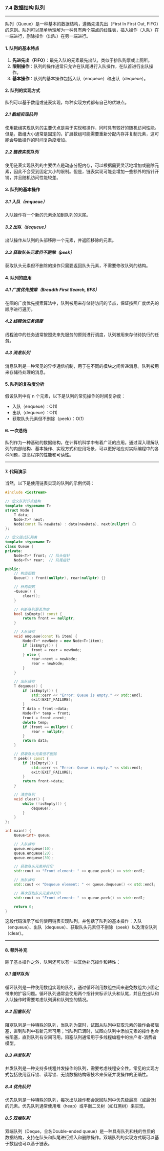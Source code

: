 ### 7.4 数据结构 队列

------

队列（Queue）是一种基本的数据结构，遵循先进先出（First In First Out, FIFO）的原则。队列可以简单地理解为一种具有两个端点的线性表，插入操作（入队）在一端进行，删除操作（出队）在另一端进行。

#### 1. 队列的基本特点

1. **先进先出（FIFO）**：最先入队的元素最先出队，类似于排队购票或上厕所。
2. **限制操作**：队列的操作通常只允许在队尾进行入队操作，在队首进行出队操作。
3. **基本操作**：队列的基本操作包括入队（enqueue）和出队（dequeue）。

#### 2. 队列的实现方式

队列可以基于数组或链表实现，每种实现方式都有自己的优缺点。

##### 2.1 数组实现队列

使用数组实现队列的主要优点是易于实现和操作，同时具有较好的随机访问性能。但是，数组大小通常是固定的，扩展数组可能需要重新分配内存并复制元素，这可能会导致操作的时间复杂度增加。

##### 2.2 链表实现队列

使用链表实现队列的主要优点是动态分配内存，可以根据需要灵活地增加或删除元素，因此不会受到固定大小的限制。但是，链表实现可能会增加一些额外的指针开销，并且随机访问性能较差。

#### 3. 队列的基本操作

##### 3.1 入队（enqueue）

入队操作将一个新的元素添加到队列的末尾。

##### 3.2 出队（dequeue）

出队操作从队列的头部移除一个元素，并返回移除的元素。

##### 3.3 获取队头元素但不删除（peek）

获取队头元素但不删除的操作只需要返回队头元素，不需要修改队列的结构。

#### 4. 队列的应用

##### 4.1 广度优先搜索（Breadth First Search, BFS）

在图的广度优先搜索算法中，队列被用来存储待访问的节点，保证按照广度优先的顺序进行遍历。

##### 4.2 线程池任务调度

线程池中的任务通常按照先来先服务的原则进行调度，队列被用来存储待执行的任务。

##### 4.3 消息队列

消息队列是一种常见的异步通信机制，用于在不同的模块之间传递消息。队列被用来存储待处理的消息。

#### 5. 队列的复杂度分析

假设队列中有 n 个元素，以下是队列的常见操作的时间复杂度：

- 入队（enqueue）：O(1)
- 出队（dequeue）：O(1)
- 获取队头元素但不删除（peek）：O(1)

#### 6. 一次总结

队列作为一种基础的数据结构，在计算机科学中有着广泛的应用。通过深入理解队列的内部结构、基本操作、实现方式和应用场景，可以更好地应对实际编程中的各种问题，提高程序的性能和可读性。

------

#### 7. 代码演示

当然，以下是使用链表实现的队列的示例代码：

```cpp
#include <iostream>

// 定义队列节点结构
template <typename T>
struct Node {
    T data;
    Node<T>* next;
    Node(const T& newData) : data(newData), next(nullptr) {}
};

// 定义链式队列类
template <typename T>
class Queue {
private:
    Node<T>* front; // 队头指针
    Node<T>* rear;  // 队尾指针

public:
    // 构造函数
    Queue() : front(nullptr), rear(nullptr) {}

    // 析构函数
    ~Queue() {
        clear();
    }

    // 判断队列是否为空
    bool isEmpty() const {
        return front == nullptr;
    }

    // 入队操作
    void enqueue(const T& item) {
        Node<T>* newNode = new Node<T>(item);
        if (isEmpty()) {
            front = rear = newNode;
        } else {
            rear->next = newNode;
            rear = newNode;
        }
    }

    // 出队操作
    T dequeue() {
        if (isEmpty()) {
            std::cerr << "Error: Queue is empty." << std::endl;
            exit(EXIT_FAILURE);
        }
        T data = front->data;
        Node<T>* temp = front;
        front = front->next;
        delete temp;
        if (front == nullptr) {
            rear = nullptr;
        }
        return data;
    }

    // 获取队头元素但不删除
    T peek() const {
        if (isEmpty()) {
            std::cerr << "Error: Queue is empty." << std::endl;
            exit(EXIT_FAILURE);
        }
        return front->data;
    }

    // 清空队列
    void clear() {
        while (!isEmpty()) {
            dequeue();
        }
    }
};

int main() {
    Queue<int> queue;

    // 入队操作
    queue.enqueue(10);
    queue.enqueue(20);
    queue.enqueue(30);

    // 获取队头元素并打印
    std::cout << "Front element: " << queue.peek() << std::endl;

    // 出队操作
    std::cout << "Dequeue element: " << queue.dequeue() << std::endl;

    // 再次获取队头元素并打印
    std::cout << "Front element: " << queue.peek() << std::endl;

    return 0;
}
```

这段代码演示了如何使用链表实现队列，并包括了队列的基本操作：入队（enqueue）、出队（dequeue）、获取队头元素但不删除（peek）以及清空队列（clear）。

------

#### 8. 额外补充

除了基本操作之外，队列还可以有一些其他补充操作和特性：

##### 8.1 循环队列

循环队列是一种使用数组实现的队列，通过循环利用数组空间来避免数组大小固定带来的扩容问题。循环队列通常会使用两个指针来标识队头和队尾，并且在出队和入队操作时需要考虑队列满和队列空的情况。

##### 8.2 阻塞队列

阻塞队列是一种特殊的队列，当队列为空时，试图从队列中获取元素的操作会被阻塞，直到队列中有新元素可用；当队列已满时，试图向队列中添加元素的操作也会被阻塞，直到队列有空间可用。阻塞队列通常用于多线程编程中的生产者-消费者模型。

##### 8.3 并发队列

并发队列是一种支持多线程并发操作的队列，需要考虑线程安全性。常见的实现方式包括使用互斥锁、读写锁、无锁数据结构等技术来保证并发操作的正确性。

##### 8.4 优先队列

优先队列是一种特殊的队列，每次出队操作都会返回队列中优先级最高（或最低）的元素。优先队列通常使用堆（heap）或平衡二叉树（如红黑树）来实现。

##### 8.5 双端队列

双端队列（Deque，全名Double-ended queue）是一种具有队列和栈的性质的数据结构，支持在队头和队尾进行插入和删除操作。双端队列的实现方式既可以基于数组也可以基于链表。



